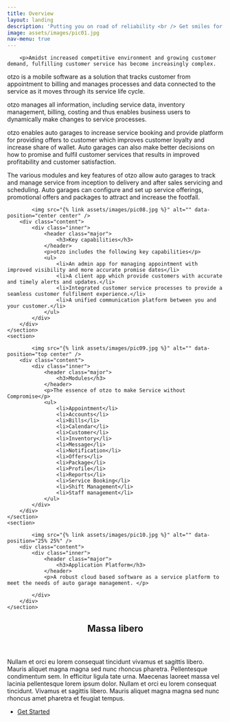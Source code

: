 ```yaml
---
title: Overview
layout: landing
description: 'Putting you on road of reliability <br /> Get smiles for your service.'
image: assets/images/pic01.jpg
nav-menu: true
---
```


<!-- Main -->
<div id="main">

<!-- One -->
<section id="one">
	<div class="inner">
		
		<p>Amidst increased competitive environment and growing customer demand, fulfilling customer service has become increasingly complex.
</p><p>otzo is a mobile software as a solution that tracks customer from appointment to billing and manages processes and data connected to the service as it moves through its service life cycle.
</p><p>otzo manages all information, including service data, inventory management, billing, costing and thus enables business users to dynamically make changes to service processes.
</p><p>otzo enables auto garages to increase service booking and provide platform for providing offers to customer which improves customer loyalty and increase share of wallet. Auto garages can also make better decisions on how to promise and fulfil customer services that results in improved profitability and customer satisfaction.
</p><p>The various modules and key features of otzo allow auto garages to track and manage service from inception to delivery and after sales servicing and scheduling. Auto garages can configure and set up service offerings, promotional offers and packages to attract and increase the footfall. 
</p>
	</div>
</section>

<!-- Two -->
<section id="two" class="spotlights">
	<section>
		
			<img src="{% link assets/images/pic08.jpg %}" alt="" data-position="center center" />
		<div class="content">
			<div class="inner">
				<header class="major">
					<h3>Key capabilities</h3>
				</header>
				<p>otzo includes the following key capabilities</p>
				<ul>
					<li>An admin app for managing appointment with improved visibility and more accurate promise dates</li>
					<li>A client app which provide customers with accurate and timely alerts and updates.</li>
					<li>Integrated customer service processes to provide a seamless customer fulfilment experience.</li>
					<li>A unified communication platform between you and your customer.</li>
				</ul>
			</div>
		</div>
	</section>
	<section>
		
			<img src="{% link assets/images/pic09.jpg %}" alt="" data-position="top center" />
		<div class="content">
			<div class="inner">
				<header class="major">
					<h3>Modules</h3>
				</header>
				<p>The essence of otzo to make Service without Compromise</p>
				<ul>
					<li>Appointment</li>
					<li>Accounts</li>
					<li>Bills</li>
					<li>Calendar</li>
					<li>Customer</li>
					<li>Inventory</li>
					<li>Message</li>
					<li>Notification</li>
					<li>Offers</li>
					<li>Package</li>
					<li>Profile</li>
					<li>Reports</li>
					<li>Service Booking</li>
					<li>Shift Management</li>
					<li>Staff management</li>
				</ul>
			</div>
		</div>
	</section>
	<section>
		
			<img src="{% link assets/images/pic10.jpg %}" alt="" data-position="25% 25%" />
		<div class="content">
			<div class="inner">
				<header class="major">
					<h3>Application Platform</h3>
				</header>
				<p>A robust cloud based software as a service platform to meet the needs of auto garage management. </p>
				
			</div>
		</div>
	</section>
</section>

<!-- Three -->
<section id="three">
	<div class="inner">
		<header class="major">
			<h2>Massa libero</h2>
		</header>
		<p>Nullam et orci eu lorem consequat tincidunt vivamus et sagittis libero. Mauris aliquet magna magna sed nunc rhoncus pharetra. Pellentesque condimentum sem. In efficitur ligula tate urna. Maecenas laoreet massa vel lacinia pellentesque lorem ipsum dolor. Nullam et orci eu lorem consequat tincidunt. Vivamus et sagittis libero. Mauris aliquet magna magna sed nunc rhoncus amet pharetra et feugiat tempus.</p>
		<ul class="actions">
			<li><a href="generic.html" class="button next">Get Started</a></li>
		</ul>
	</div>
</section>

</div>
